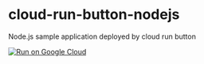 # cloud-run-button-nodejs
Node.js sample application deployed by cloud run button

[![Run on Google Cloud](https://storage.googleapis.com/cloudrun/button.svg)](https://console.cloud.google.com/cloudshell/editor?shellonly=true&cloudshell_image=gcr.io/cloudrun/button&cloudshell_git_repo=https://github.com/oke-py/cloud-run-button-nodejs.git)

